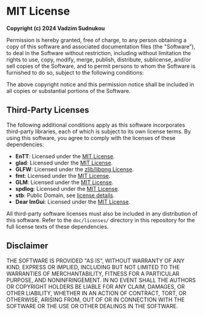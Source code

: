 # MIT License

**Copyright (c) 2024 Vadzim Sudnukou**

Permission is hereby granted, free of charge, to any person obtaining a copy of this software and associated documentation files (the "Software"), to deal in the Software without restriction, including without limitation the rights to use, copy, modify, merge, publish, distribute, sublicense, and/or sell copies of the Software, and to permit persons to whom the Software is furnished to do so, subject to the following conditions:

The above copyright notice and this permission notice shall be included in all copies or substantial portions of the Software.

## Third-Party Licenses

The following additional conditions apply as this software incorporates third-party libraries, each of which is subject to its own license terms. By using this software, you agree to comply with the licenses of these dependencies:

- **EnTT**: Licensed under the [MIT License](doc/licenses/EnTT/LICENSE).
- **glad**: Licensed under the [MIT License](doc/licenses/glad/LICENSE).
- **GLFW**: Licensed under the [zlib/libpng License](doc/licenses/GLFW/LICENSE.md).
- **fmt**: Licensed under the [MIT License](doc/licenses/fmt/LICENSE).
- **GLM**: Licensed under the [MIT License](doc/licenses/GLM/copying.txt).
- **spdlog**: Licensed under the [MIT License](doc/licenses/spdlog/LICENSE).
- **stb**: Public Domain, see [license details](doc/licenses/stb/LICENSE).
- **Dear ImGui**: Licensed under the [MIT License](doc/licenses/ImGui/LICENSE.txt).

All third-party software licenses must also be included in any distribution of this software. Refer to the `doc/licenses/` directory in this repository for the full license texts of these dependencies.

## Disclaimer

THE SOFTWARE IS PROVIDED "AS IS", WITHOUT WARRANTY OF ANY KIND, EXPRESS OR IMPLIED, INCLUDING BUT NOT LIMITED TO THE WARRANTIES OF MERCHANTABILITY, FITNESS FOR A PARTICULAR PURPOSE, AND NONINFRINGEMENT. IN NO EVENT SHALL THE AUTHORS OR COPYRIGHT HOLDERS BE LIABLE FOR ANY CLAIM, DAMAGES, OR OTHER LIABILITY, WHETHER IN AN ACTION OF CONTRACT, TORT, OR OTHERWISE, ARISING FROM, OUT OF OR IN CONNECTION WITH THE SOFTWARE OR THE USE OR OTHER DEALINGS IN THE SOFTWARE.

